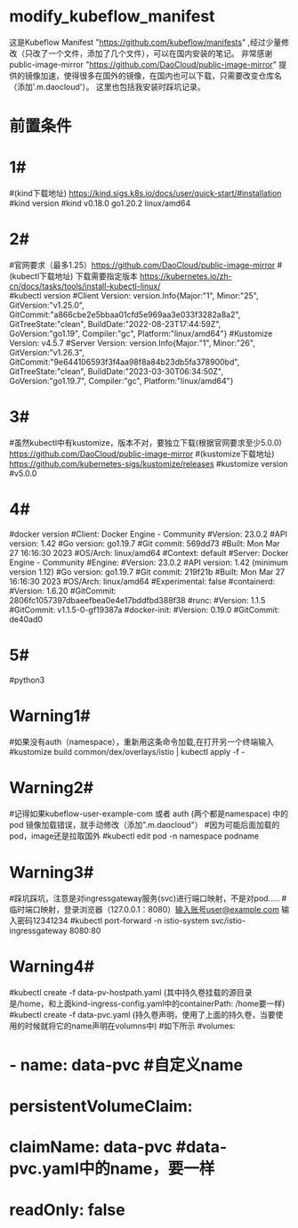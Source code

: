 # modify_kubeflow_manifest
这是Kubeflow Manifest "https://github.com/kubeflow/manifests" ,经过少量修改（只改了一个文件，添加了几个文件），可以在国内安装的笔记。
非常感谢public-image-mirror "https://github.com/DaoCloud/public-image-mirror" 提供的镜像加速，使得很多在国外的镜像，在国内也可以下载，只需要改变仓库名（添加'.m.daocloud'）。
这里也包括我安装时踩坑记录。


# 前置条件 
# 1#
#(kind下载地址) https://kind.sigs.k8s.io/docs/user/quick-start/#installation
#kind version
#kind v0.18.0 go1.20.2 linux/amd64

# 2#
#官网要求（最多1.25）https://github.com/DaoCloud/public-image-mirror
#(kubectl下载地址) 下载需要指定版本 https://kubernetes.io/zh-cn/docs/tasks/tools/install-kubectl-linux/  
#kubectl version
#Client Version: version.Info{Major:"1", Minor:"25", GitVersion:"v1.25.0", GitCommit:"a866cbe2e5bbaa01cfd5e969aa3e033f3282a8a2", GitTreeState:"clean", BuildDate:"2022-08-23T17:44:59Z", GoVersion:"go1.19", Compiler:"gc", Platform:"linux/amd64"}
#Kustomize Version: v4.5.7
#Server Version: version.Info{Major:"1", Minor:"26", GitVersion:"v1.26.3", GitCommit:"9e644106593f3f4aa98f8a84b23db5fa378900bd", GitTreeState:"clean", BuildDate:"2023-03-30T06:34:50Z", GoVersion:"go1.19.7", Compiler:"gc", Platform:"linux/amd64"}

# 3#
#虽然kubectl中有kustomize，版本不对，要独立下载(根据官网要求至少5.0.0) https://github.com/DaoCloud/public-image-mirror 
#(kustomize下载地址) https://github.com/kubernetes-sigs/kustomize/releases
#kustomize version
#v5.0.0

# 4#
#docker version
#Client: Docker Engine - Community
#Version:           23.0.2
#API version:       1.42
#Go version:        go1.19.7
#Git commit:        569dd73
#Built:             Mon Mar 27 16:16:30 2023
#OS/Arch:           linux/amd64
#Context:           default
#Server: Docker Engine - Community
#Engine:
#Version:          23.0.2
#API version:      1.42 (minimum version 1.12)
#Go version:       go1.19.7
#Git commit:       219f21b
#Built:            Mon Mar 27 16:16:30 2023
#OS/Arch:          linux/amd64
#Experimental:     false
#containerd:
#Version:          1.6.20
#GitCommit:        2806fc1057397dbaeefbea0e4e17bddfbd388f38
#runc:
#Version:          1.1.5
#GitCommit:        v1.1.5-0-gf19387a
#docker-init:
#Version:          0.19.0
#GitCommit:        de40ad0

# 5#
#python3


# Warning1#
#如果没有auth（namespace），重新用这条命令加载,在打开另一个终端输入
#kustomize build common/dex/overlays/istio | kubectl apply -f -

# Warning2#
#记得如果kubeflow-user-example-com 或者 auth (两个都是namespace) 中的pod 镜像加载错误，就手动修改（添加".m.daocloud"）
#因为可能后面加载的pod，image还是拉取国外
#kubectl edit pod -n namespace podname

# Warning3#
#踩坑踩坑，注意是对ingressgateway服务(svc)进行端口映射，不是对pod.....
#临时端口映射，登录浏览器（127.0.0.1：8080）输入账号user@example.com  输入密码12341234
#kubectl port-forward -n istio-system svc/istio-ingressgateway 8080:80

# Warning4#
#kubectl create -f data-pv-hostpath.yaml  (其中持久卷挂载的源目录是/home，和上面kind-ingress-config.yaml中的containerPath: /home要一样)
#kubectl create -f data-pvc.yaml  (持久卷声明，使用了上面的持久卷，当要使用的时候就将它的name声明在volumns中)
#如下所示
#volumes: 
#  - name: data-pvc #自定义name
#    persistentVolumeClaim:
#      claimName: data-pvc  #data-pvc.yaml中的name，要一样
#      readOnly: false

